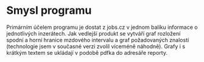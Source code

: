 # Smysl programu
Primárním účelem programu je dostat z jobs.cz v jednom balíku informace o jednotlivých inzerátech. Jak vedlejší produkt se vytváří graf rozložení spodní a horní hranice mzdového intervalu a graf požadovaných znalostí (technologie jsem v současné verzi zvolil víceméně náhodně). Grafy i s krátkým textem se ukládají v podobě pdfka do adresáře reporty.